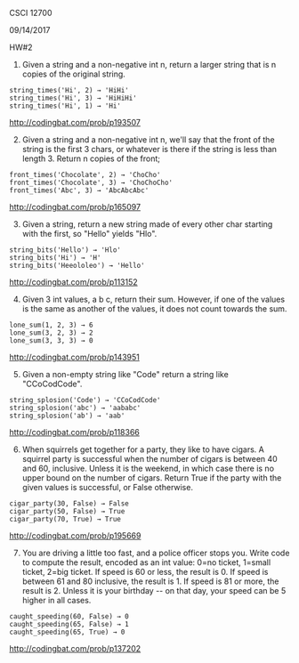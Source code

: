 CSCI 12700

09/14/2017

HW#2

1. Given a string and a non-negative int n, return a larger string that is n copies of the original string.
```
string_times('Hi', 2) → 'HiHi'
string_times('Hi', 3) → 'HiHiHi'
string_times('Hi', 1) → 'Hi'
```
http://codingbat.com/prob/p193507

2. Given a string and a non-negative int n, we'll say that the front of the string is the first 3 chars, or whatever is there if the string is less than length 3. Return n copies of the front;
```
front_times('Chocolate', 2) → 'ChoCho'
front_times('Chocolate', 3) → 'ChoChoCho'
front_times('Abc', 3) → 'AbcAbcAbc'
```
http://codingbat.com/prob/p165097

3. Given a string, return a new string made of every other char starting with the first, so "Hello" yields "Hlo".
```
string_bits('Hello') → 'Hlo'
string_bits('Hi') → 'H'
string_bits('Heeololeo') → 'Hello'
```
http://codingbat.com/prob/p113152

4. Given 3 int values, a b c, return their sum. However, if one of the values is the same as another of the values, it does not count towards the sum.
```
lone_sum(1, 2, 3) → 6
lone_sum(3, 2, 3) → 2
lone_sum(3, 3, 3) → 0
```
http://codingbat.com/prob/p143951

5. Given a non-empty string like "Code" return a string like "CCoCodCode".
```
string_splosion('Code') → 'CCoCodCode'
string_splosion('abc') → 'aababc'
string_splosion('ab') → 'aab'
```
http://codingbat.com/prob/p118366

6. When squirrels get together for a party, they like to have cigars. A squirrel party is successful when the number of cigars is between 40 and 60, inclusive. Unless it is the weekend, in which case there is no upper bound on the number of cigars. Return True if the party with the given values is successful, or False otherwise.
```
cigar_party(30, False) → False
cigar_party(50, False) → True
cigar_party(70, True) → True
```
http://codingbat.com/prob/p195669

7. You are driving a little too fast, and a police officer stops you. Write code to compute the result, encoded as an int value: 0=no ticket, 1=small ticket, 2=big ticket. If speed is 60 or less, the result is 0. If speed is between 61 and 80 inclusive, the result is 1. If speed is 81 or more, the result is 2. Unless it is your birthday -- on that day, your speed can be 5 higher in all cases.
```
caught_speeding(60, False) → 0
caught_speeding(65, False) → 1
caught_speeding(65, True) → 0
```
http://codingbat.com/prob/p137202
